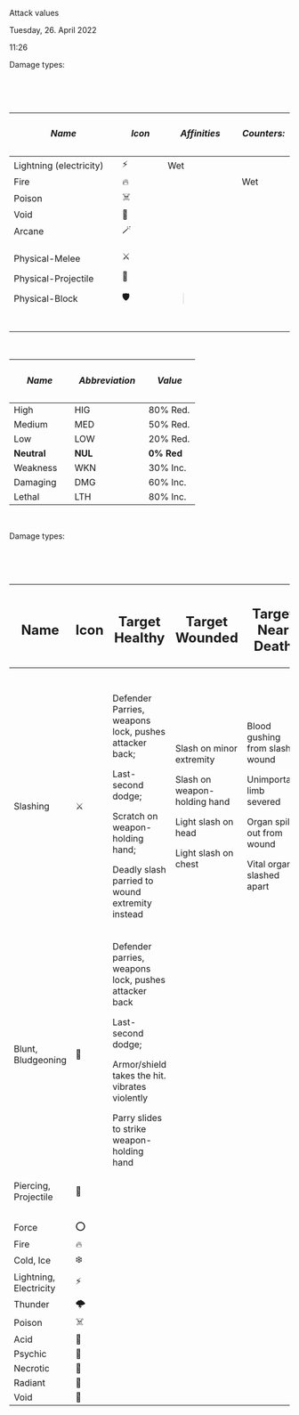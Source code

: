---
---

Attack values

Tuesday, 26. April 2022

11:26

Damage types:

 

 

<table style="width:100%;">
<colgroup>
<col style="width: 38%" />
<col style="width: 16%" />
<col style="width: 26%" />
<col style="width: 18%" />
</colgroup>
<thead>
<tr class="header">
<th><h5 id="name">Name</h5></th>
<th><h5 id="icon">Icon</h5></th>
<th><h5 id="affinities">Affinities</h5></th>
<th><h5 id="counters">Counters:</h5></th>
</tr>
</thead>
<tbody>
<tr class="odd">
<td>Lightning (electricity)</td>
<td>⚡️</td>
<td>Wet</td>
<td> </td>
</tr>
<tr class="even">
<td>Fire</td>
<td>🔥</td>
<td> </td>
<td>Wet</td>
</tr>
<tr class="odd">
<td>Poison</td>
<td>☠️</td>
<td> </td>
<td> </td>
</tr>
<tr class="even">
<td>Void</td>
<td>🖤</td>
<td> </td>
<td> </td>
</tr>
<tr class="odd">
<td>Arcane</td>
<td>🪄</td>
<td> </td>
<td> </td>
</tr>
<tr class="even">
<td><p>Physical-Melee</p>
<p>Physical-Projectile</p>
<p>Physical-Block</p></td>
<td><p>⚔️</p>
<p>🏹</p>
<p>🛡</p></td>
<td><p> </p>
<p> </p>
<blockquote>
<p> </p>
</blockquote></td>
<td> </td>
</tr>
<tr class="odd">
<td> </td>
<td> </td>
<td> </td>
<td> </td>
</tr>
</tbody>
</table>

 

<table style="width:100%;">
<colgroup>
<col style="width: 32%" />
<col style="width: 39%" />
<col style="width: 27%" />
</colgroup>
<thead>
<tr class="header">
<th><h5 id="name-1">Name</h5></th>
<th><h5 id="abbreviation">Abbreviation</h5></th>
<th><h5 id="value">Value</h5></th>
</tr>
</thead>
<tbody>
<tr class="odd">
<td>High</td>
<td>HIG</td>
<td>80% Red.</td>
</tr>
<tr class="even">
<td>Medium</td>
<td>MED</td>
<td>50% Red.</td>
</tr>
<tr class="odd">
<td>Low</td>
<td>LOW</td>
<td>20% Red.</td>
</tr>
<tr class="even">
<td><strong>Neutral</strong></td>
<td><strong>NUL</strong></td>
<td><strong>0% Red</strong></td>
</tr>
<tr class="odd">
<td>Weakness</td>
<td>WKN</td>
<td>30% Inc.</td>
</tr>
<tr class="even">
<td>Damaging</td>
<td>DMG</td>
<td>60% Inc.</td>
</tr>
<tr class="odd">
<td>Lethal</td>
<td>LTH</td>
<td>80% Inc.</td>
</tr>
</tbody>
</table>

 

Damage types:

 

 

<table style="width:100%;">
<colgroup>
<col style="width: 14%" />
<col style="width: 7%" />
<col style="width: 18%" />
<col style="width: 16%" />
<col style="width: 16%" />
<col style="width: 11%" />
<col style="width: 14%" />
</colgroup>
<thead>
<tr class="header">
<th><h2 id="name-2">Name</h2></th>
<th><h2 id="icon-1">Icon</h2></th>
<th><h2 id="target-healthy">Target Healthy</h2></th>
<th><h2 id="target-wounded">Target Wounded</h2></th>
<th><h2 id="target-near-death">Target Near Death</h2></th>
<th><h2 id="affinity">Affinity</h2>
<p>Or:Causes</p></th>
<th><h2 id="counters-1">Counters:</h2></th>
</tr>
</thead>
<tbody>
<tr class="odd">
<td> </td>
<td> </td>
<td> </td>
<td> </td>
<td> </td>
<td> </td>
<td> </td>
</tr>
<tr class="even">
<td>Slashing</td>
<td>⚔️</td>
<td><p>Defender Parries, weapons lock, pushes attacker back;</p>
<p>Last-second dodge;</p>
<p>Scratch on weapon-holding hand;</p>
<p>Deadly slash parried to wound extremity instead</p></td>
<td><p>Slash on minor extremity</p>
<p>Slash on weapon-holding hand</p>
<p>Light slash on head</p>
<p>Light slash on chest</p></td>
<td><p>Blood gushing from slash wound</p>
<p>Unimportant limb severed</p>
<p>Organ spills out from wound</p>
<p>Vital organ slashed apart</p></td>
<td>Bleeding</td>
<td>Shields</td>
</tr>
<tr class="odd">
<td>Blunt, Bludgeoning</td>
<td>🏏</td>
<td><p>Defender parries, weapons lock, pushes attacker back</p>
<p>Last-second dodge;</p>
<p>Armor/shield takes the hit. vibrates violently</p>
<p>Parry slides to strike weapon-holding hand</p></td>
<td> </td>
<td> </td>
<td> </td>
<td> </td>
</tr>
<tr class="even">
<td>Piercing, Projectile</td>
<td>🏹</td>
<td> </td>
<td> </td>
<td> </td>
<td> </td>
<td> </td>
</tr>
<tr class="odd">
<td> </td>
<td> </td>
<td> </td>
<td> </td>
<td> </td>
<td> </td>
<td> </td>
</tr>
<tr class="even">
<td>Force</td>
<td>⭕️</td>
<td> </td>
<td> </td>
<td> </td>
<td>Weight</td>
<td> </td>
</tr>
<tr class="odd">
<td>Fire</td>
<td>🔥</td>
<td> </td>
<td> </td>
<td> </td>
<td>Oil</td>
<td>Water</td>
</tr>
<tr class="even">
<td>Cold, Ice</td>
<td>❄️</td>
<td> </td>
<td> </td>
<td> </td>
<td>Electricity</td>
<td>Fire, Warmth</td>
</tr>
<tr class="odd">
<td>Lightning, Electricity</td>
<td>⚡️</td>
<td> </td>
<td> </td>
<td> </td>
<td>Water</td>
<td>Faraday</td>
</tr>
<tr class="even">
<td>Thunder</td>
<td>🌩</td>
<td> </td>
<td> </td>
<td> </td>
<td> </td>
<td> </td>
</tr>
<tr class="odd">
<td>Poison</td>
<td>☠️</td>
<td> </td>
<td> </td>
<td> </td>
<td> </td>
<td>Medicine</td>
</tr>
<tr class="even">
<td>Acid</td>
<td>🧪</td>
<td> </td>
<td> </td>
<td> </td>
<td> </td>
<td><em>Brush teeth</em></td>
</tr>
<tr class="odd">
<td>Psychic</td>
<td>🔮</td>
<td> </td>
<td> </td>
<td> </td>
<td> </td>
<td>Sanity</td>
</tr>
<tr class="even">
<td>Necrotic</td>
<td>🦴</td>
<td> </td>
<td> </td>
<td> </td>
<td> </td>
<td>Holy</td>
</tr>
<tr class="odd">
<td>Radiant</td>
<td>🔆</td>
<td> </td>
<td> </td>
<td> </td>
<td> </td>
<td>Void</td>
</tr>
<tr class="even">
<td>Void</td>
<td>🖤</td>
<td> </td>
<td> </td>
<td> </td>
<td> </td>
<td> </td>
</tr>
</tbody>
</table>

